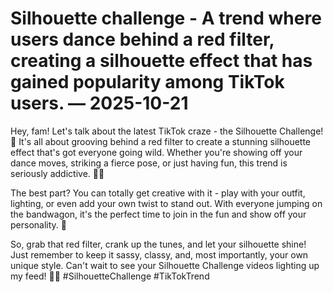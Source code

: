 # Silhouette challenge - A trend where users dance behind a red filter, creating a silhouette effect that has gained popularity among TikTok users. — 2025-10-21

Hey, fam! Let's talk about the latest TikTok craze - the Silhouette Challenge! 🌟 It's all about grooving behind a red filter to create a stunning silhouette effect that's got everyone going wild. Whether you're showing off your dance moves, striking a fierce pose, or just having fun, this trend is seriously addictive. 💃🔴

The best part? You can totally get creative with it - play with your outfit, lighting, or even add your own twist to stand out. With everyone jumping on the bandwagon, it's the perfect time to join in the fun and show off your personality. 🎉

So, grab that red filter, crank up the tunes, and let your silhouette shine! Just remember to keep it sassy, classy, and, most importantly, your own unique style. Can't wait to see your Silhouette Challenge videos lighting up my feed! 🌈✨ #SilhouetteChallenge #TikTokTrend